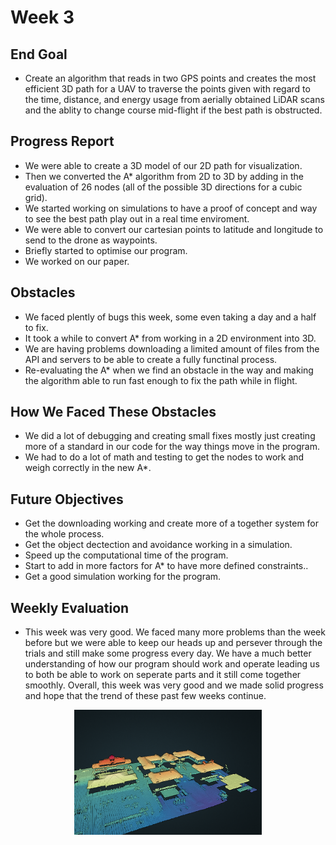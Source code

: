 # Week 3

## End Goal

* Create an algorithm that reads in two GPS points and creates the most efficient 3D path for a UAV to traverse the points given with regard to the time, distance, and energy usage from aerially obtained LiDAR scans and the ablity to change course mid-flight if the best path is obstructed.

## Progress Report
* We were able to create a 3D model of our 2D path for visualization.
* Then we converted the A* algorithm from 2D to 3D by adding in the evaluation of 26 nodes (all of the possible 3D directions for a cubic grid).
* We started working on simulations to have a proof of concept and way to see the best path play out in a real time enviroment.
* We were able to convert our cartesian points to latitude and longitude to send to the drone as waypoints.
* Briefly started to optimise our program.
* We worked on our paper.

## Obstacles
* We faced plently of bugs this week, some even taking a day and a half to fix.
* It took a while to convert A* from working in a 2D environment into 3D.
* We are having problems downloading a limited amount of files from the API and servers to be able to create a fully functinal process.
* Re-evaluating the A* when we find an obstacle in the way and making the algorithm able to run fast enough to fix the path while in flight.

## How We Faced These Obstacles
* We did a lot of debugging and creating small fixes mostly just creating more of a standard in our code for the way things move in the program.
* We had to do a lot of math and testing to get the nodes to work and weigh correctly in the new A*.

## Future Objectives
* Get the downloading working and create more of a together system for the whole process.
* Get the object dectection and avoidance working in a simulation.
* Speed up the computational time of the program.
* Start to add in more factors for A* to have more defined constraints..
* Get a good simulation working for the program.

## Weekly Evaluation
* This week was very good. We faced many more problems than the week before but we were able to keep our heads up and persever through the trials and still make some progress every day. We have a much better understanding of how our program should work and operate leading us to both be able to work on seperate parts and it still come together smoothly. Overall, this week was very good and we made solid progress and hope that the trend of these past few weeks continue. 

<p align="center">
  <img src="https://github.com/alecstem/2022-REU-on-Smart-UAVs/blob/main/images/point%20cloud.png" width="300" height="200" >
</p>
